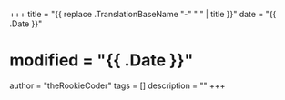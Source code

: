 +++
title = "{{ replace .TranslationBaseName "-" " " | title }}"
date = "{{ .Date }}"
# modified = "{{ .Date }}"
author = "theRookieCoder"
tags = []
description = ""
+++
